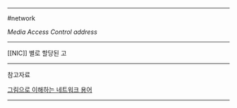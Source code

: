 
---

#network 

*Media Access Control address*

---

[[NIC]] 별로 할당된 고

---

참고자료

[그림으로 이해하는 네트워크 용어](https://product.kyobobook.co.kr/detail/S000001834837)

---